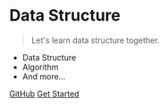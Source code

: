 

# Data Structure

> Let's learn data structure together.

* Data Structure
* Algorithm
* And more...

[GitHub](https://github.com/zrxJuly/data-structure)
[Get Started](#Tips)